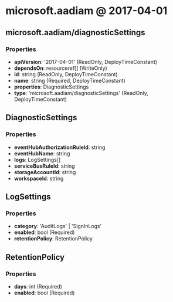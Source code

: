 # microsoft.aadiam @ 2017-04-01

## microsoft.aadiam/diagnosticSettings
### Properties
* **apiVersion**: '2017-04-01' (ReadOnly, DeployTimeConstant)
* **dependsOn**: resourceref[] (WriteOnly)
* **id**: string (ReadOnly, DeployTimeConstant)
* **name**: string (Required, DeployTimeConstant)
* **properties**: DiagnosticSettings
* **type**: 'microsoft.aadiam/diagnosticSettings' (ReadOnly, DeployTimeConstant)

## DiagnosticSettings
### Properties
* **eventHubAuthorizationRuleId**: string
* **eventHubName**: string
* **logs**: LogSettings[]
* **serviceBusRuleId**: string
* **storageAccountId**: string
* **workspaceId**: string

## LogSettings
### Properties
* **category**: 'AuditLogs' | 'SignInLogs'
* **enabled**: bool (Required)
* **retentionPolicy**: RetentionPolicy

## RetentionPolicy
### Properties
* **days**: int (Required)
* **enabled**: bool (Required)


